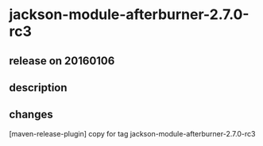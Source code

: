 # jackson-module-afterburner-2.7.0-rc3

## release on 20160106

## description

## changes

[maven-release-plugin] copy for tag jackson-module-afterburner-2.7.0-rc3

